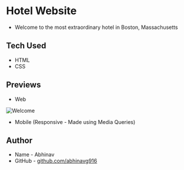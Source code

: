 # Hotel Website
* Welcome to the most extraordinary hotel in Boston, Massachusetts

## Tech Used
* HTML
* CSS 

## Previews
* Web

![Welcome](https://github.com/abhinavg916/hotel-bt/blob/master/Preview/LQ/Hotel-BT-Welcome-min.png)

* Mobile (Responsive - Made using Media Queries)


## Author
* Name - Abhinav
* GitHub - [github.com/abhinavg916](https://github.com/abhinavg916)
